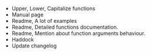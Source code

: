 - Upper, Lower, Capitalize functions
- Manual page
- Readme, A lot of examples
- Readme, Detailed functions documentation.
- Readme, Mention about function arguments behaviour.
- Haddock
- Update changelog
